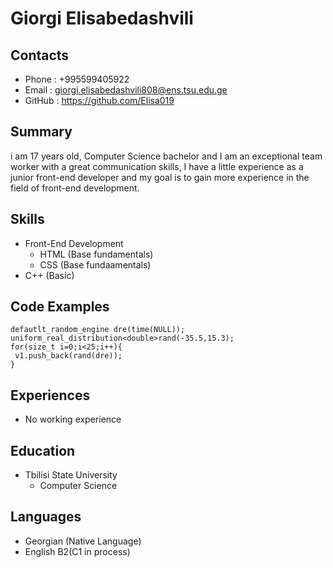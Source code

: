 # Giorgi Elisabedashvili
## Contacts
* Phone : +995599405922
* Email : giorgi.elisabedashvili808@ens.tsu.edu.ge
* GitHub : https://github.com/Elisa019
## Summary
i am 17 years old, Computer Science bachelor and
I am an exceptional team worker with a great communication skills, I have a little experience as a junior front-end developer and
my goal is to gain more experience in the field of front-end development.
## Skills
* Front-End Development
  + HTML (Base fundamentals)
  + CSS (Base fundaamentals)
* C++ (Basic)
## Code Examples
```
defautlt_random_engine dre(time(NULL));
uniform_real_distribution<double>rand(-35.5,15.3);
for(size_t i=0;i<25;i++){
 v1.push_back(rand(dre));
}
```
## Experiences
* No working experience
## Education
* Tbilisi State University
  + Computer Science
## Languages
* Georgian (Native Language)
* English B2(C1 in process)
